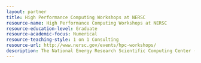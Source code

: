 ```yaml
---
layout: partner 
title: High Performance Computing Workshops at NERSC
resource-name: High Performance Computing Workshops at NERSC
resource-education-level: Graduate
resource-academic-focus: Numerical
resource-teaching-style: 1 on 1 Consulting
resource-url: http://www.nersc.gov/events/hpc-workshops/
description: The National Energy Research Scientific Computing Center (NERSC) is the primary scientific computing facility for the Office of Science in the U.S. Department of Energy. As one of the largest facilities in the world devoted to providing computational resources and expertise for basic scientific research, NERSC is a world leader in accelerating scientific discovery through computation. NERSC is a division of the Lawrence Berkeley National Laboratory, located in Berkeley, California and is one of three divisions in the Berkeley Lab Computing Sciences area. More than 5,000 scientists use NERSC to perform basic scientific research across a wide range of disciplines, including climate modeling, research into new materials, simulations of the early universe, analysis of data from high energy physics experiments, investigations of protein structure, and a host of other scientific endeavors. 
---
```

